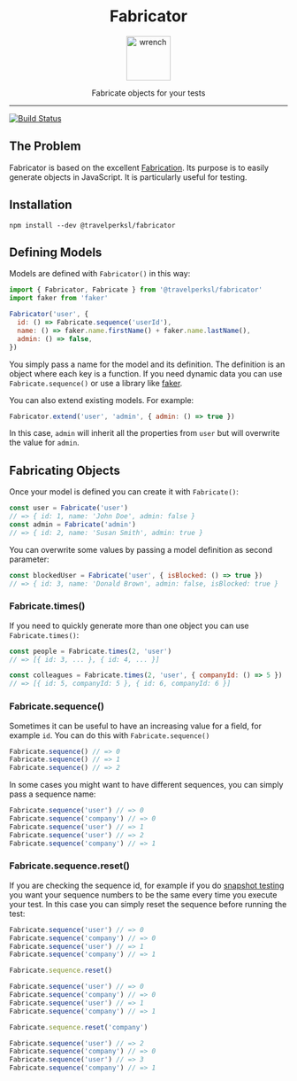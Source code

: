 <div align="center">
<h1>Fabricator</h1>

<a href="https://www.emojione.com/emoji/1f527">
<img height="80" width="80" alt="wrench" src="https://raw.githubusercontent.com/travelperk/fabricator/master/other/wrench.png" />
</a>

<p>Fabricate objects for your tests</p>
</div>
<hr />

[![Build Status](https://travis-ci.org/travelperk/fabricator.svg?branch=master)](https://travis-ci.org/travelperk/fabricator)

## The Problem

Fabricator is based on the excellent
[Fabrication](https://www.fabricationgem.org/). Its purpose is to easily
generate objects in JavaScript. It is particularly useful for testing.

## Installation

`npm install --dev @travelperksl/fabricator`

## Defining Models

Models are defined with `Fabricator()` in this way:

```js
import { Fabricator, Fabricate } from '@travelperksl/fabricator'
import faker from 'faker'

Fabricator('user', {
  id: () => Fabricate.sequence('userId'),
  name: () => faker.name.firstName() + faker.name.lastName(),
  admin: () => false,
})
```

You simply pass a name for the model and its definition. The definition is an
object where each key is a function. If you need dynamic data you can use
`Fabricate.sequence()` or use a library like
[faker](https://www.npmjs.com/package/faker).

You can also extend existing models. For example:

```js
Fabricator.extend('user', 'admin', { admin: () => true })
```

In this case, `admin` will inherit all the properties from `user` but will
overwrite the value for `admin`.

## Fabricating Objects

Once your model is defined you can create it with `Fabricate()`:

```js
const user = Fabricate('user')
// => { id: 1, name: 'John Doe', admin: false }
const admin = Fabricate('admin')
// => { id: 2, name: 'Susan Smith', admin: true }
```

You can overwrite some values by passing a model definition as second parameter:

```js
const blockedUser = Fabricate('user', { isBlocked: () => true })
// => { id: 3, name: 'Donald Brown', admin: false, isBlocked: true }
```

### Fabricate.times()

If you need to quickly generate more than one object you can use
`Fabricate.times()`:

```js
const people = Fabricate.times(2, 'user')
// => [{ id: 3, ... }, { id: 4, ... }]

const colleagues = Fabricate.times(2, 'user', { companyId: () => 5 })
// => [{ id: 5, companyId: 5 }, { id: 6, companyId: 6 }]
```

### Fabricate.sequence()

Sometimes it can be useful to have an increasing value for a field, for example
`id`. You can do this with `Fabricate.sequence()`

```js
Fabricate.sequence() // => 0
Fabricate.sequence() // => 1
Fabricate.sequence() // => 2
```

In some cases you might want to have different sequences, you can simply pass a
sequence name:

```js
Fabricate.sequence('user') // => 0
Fabricate.sequence('company') // => 0
Fabricate.sequence('user') // => 1
Fabricate.sequence('user') // => 2
Fabricate.sequence('company') // => 1
```

### Fabricate.sequence.reset()

If you are checking the sequence id, for example if you do
[snapshot testing](https://facebook.github.io/jest/docs/en/snapshot-testing.html)
you want your sequence numbers to be the same every time you execute your test.
In this case you can simply reset the sequence before running the test:

```js
Fabricate.sequence('user') // => 0
Fabricate.sequence('company') // => 0
Fabricate.sequence('user') // => 1
Fabricate.sequence('company') // => 1

Fabricate.sequence.reset()

Fabricate.sequence('user') // => 0
Fabricate.sequence('company') // => 0
Fabricate.sequence('user') // => 1
Fabricate.sequence('company') // => 1

Fabricate.sequence.reset('company')

Fabricate.sequence('user') // => 2
Fabricate.sequence('company') // => 0
Fabricate.sequence('user') // => 3
Fabricate.sequence('company') // => 1
```
